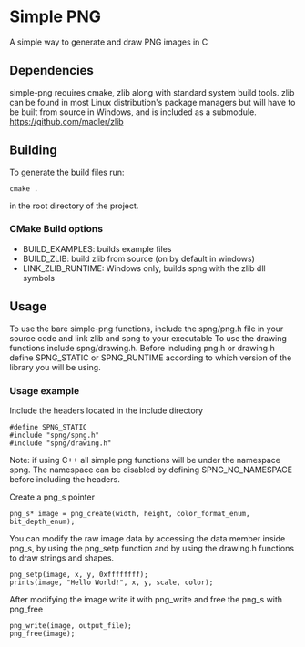 # Simple PNG
A simple way to generate and draw PNG images in C

## Dependencies

simple-png requires cmake, zlib along with standard system build tools.
zlib can be found in most Linux distribution's package managers but will have to be built from source in Windows, and is included as a submodule.
https://github.com/madler/zlib

## Building

To generate the build files run:
```
cmake .
```
in the root directory of the project.

### CMake Build options

- BUILD_EXAMPLES: builds example files
- BUILD_ZLIB: build zlib from source (on by default in windows)
- LINK_ZLIB_RUNTIME: Windows only, builds spng with the zlib dll symbols

## Usage

To use the bare simple-png functions, include the spng/png.h file in your source code and link zlib and spng to your executable
To use the drawing functions include spng/drawing.h.
Before including png.h or drawing.h define SPNG_STATIC or SPNG_RUNTIME according to which version of the library you will be using.

### Usage example

Include the headers located in the include directory
```
#define SPNG_STATIC
#include "spng/spng.h"
#include "spng/drawing.h"
```
Note: if using C++ all simple png functions will be under the namespace spng. The namespace can be disabled by defining SPNG_NO_NAMESPACE before including the headers.

Create a png_s pointer 
```
png_s* image = png_create(width, height, color_format_enum, bit_depth_enum);
```
You can modify the raw image data by accessing the data member inside png_s, by using the png_setp function and by using the drawing.h functions to draw strings and shapes.
```
png_setp(image, x, y, 0xffffffff);
prints(image, "Hello World!", x, y, scale, color);
```
After modifying the image write it with png_write and free the png_s with png_free
```
png_write(image, output_file);
png_free(image);
```
